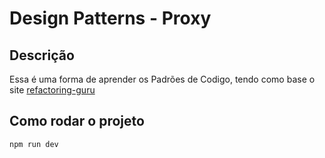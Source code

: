 # Design Patterns - Proxy

## Descrição 

Essa é uma forma de aprender os Padrões de Codigo, tendo como base o site [refactoring-guru](https://refactoring.guru/pt-br/design-patterns/proxy)

## Como rodar o projeto

```bash
npm run dev
```
